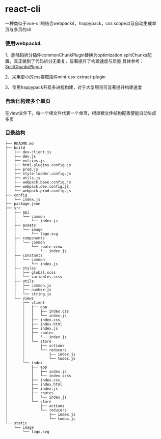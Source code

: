 # react-cli
一种类似于vue-cli的结合webpack4，happypack，css scope以及自动生成单页与多页的cli
### 使用webpack4
1、删除码拆分插件commonChunkPlugin替换为optimization.splitChunks配置，真正做到了代码拆分无重复，显著提升了构建速度与质量
具体参考： [SplitChunksPlugin](https://webpack.docschina.org/plugins/split-chunks-plugin/)

2、采用更小的css提取插件mini-css-extract-plugin

3、使用happypack开启多进程构建，对于大型项目可显著提升构建速度

### 自动化构建多个单页
在view文件下，每一个根文件代表一个单页，根据根文件结构配置便能自动生成多页

### 目录结构
```
├── README.md
├── build
│   ├── dev-client.js
│   ├── dev.js
│   ├── entries.js
│   ├── html-plugins.config.js
│   ├── prod.js
│   ├── style-loader.config.js
│   ├── utils.js
│   ├── webpack.base.config.js
│   ├── webpack.dev.config.js
│   └── webpack.prod.config.js
├── config
│   └── index.js
├── package.json
├── src
│   ├── api
│   │   └── common
│   │       └── index.js
│   ├── assets
│   │   └── image
│   │       └── logo.svg
│   ├── components
│   │   └── common
│   │       └── route-view
│   │           └── index.js
│   ├── constants
│   │   └── common
│   │       └── index.js
│   ├── styles
│   │   ├── global.scss
│   │   └── variables.scss
│   ├── utils
│   │   ├── common.js
│   │   ├── number.js
│   │   └── string.js
│   └── views
│       ├── client
│       │   ├── app
│       │   │   ├── index.css
│       │   │   └── index.js
│       │   ├── index.css
│       │   ├── index.html
│       │   ├── index.js
│       │   ├── routes
│       │   │   └── index.js
│       │   └── store
│       │       ├── actions
│       │       └── reducers
│       │           ├── index.js
│       │           └── todos.js
│       └── index
│           ├── app
│           │   ├── index.js
│           │   └── index.scss
│           ├── index.css
│           ├── index.html
│           ├── index.js
│           ├── routes
│           │   └── index.js
│           └── store
│               ├── actions
│               └── reducers
│                   ├── index.js
│                   └── todos.js
└── static
    └── image
        └── logo.svg
